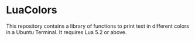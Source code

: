 # LuaColors
This repository contains a library of functions to print text in different colors in a Ubuntu Terminal. It requires Lua 5.2 or above.

